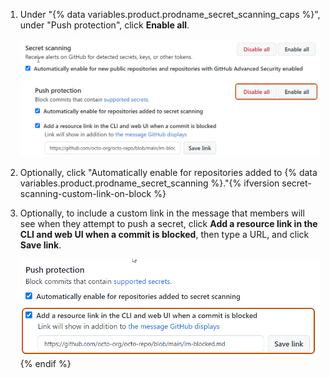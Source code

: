 1. Under "{% data variables.product.prodname_secret_scanning_caps %}", under "Push protection", click **Enable all**.

   ![Screenshot of the "Push protection" section of the "Code security and analysis" page. Two buttons, labeled "Enable all" and "Disable all", are highlighted with a dark orange outline.](/assets/images/enterprise/security/secret-scanning-enable-push-protection-enterprise.png)

2. Optionally, click "Automatically enable for repositories added to {% data variables.product.prodname_secret_scanning %}."{% ifversion secret-scanning-custom-link-on-block %}
3. Optionally, to include a custom link in the message that members will see when they attempt to push a secret, click **Add a resource link in the CLI and web UI when a commit is blocked**, then type a URL, and click **Save link**.

   ![Screenshot of the "Push protection" section of the "Code security and analysis" page. The "Add a resource link in the CLI and web UI when a commit is blocked" checkbox and the custom link text field are highlighted with a dark orange outline.](/assets/images/help/organizations/secret-scanning-custom-link.png){% endif %}

